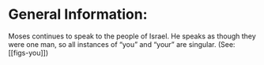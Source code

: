 # General Information:

Moses continues to speak to the people of Israel. He speaks as though they were one man, so all instances of “you” and “your” are singular. (See: [[figs-you]])